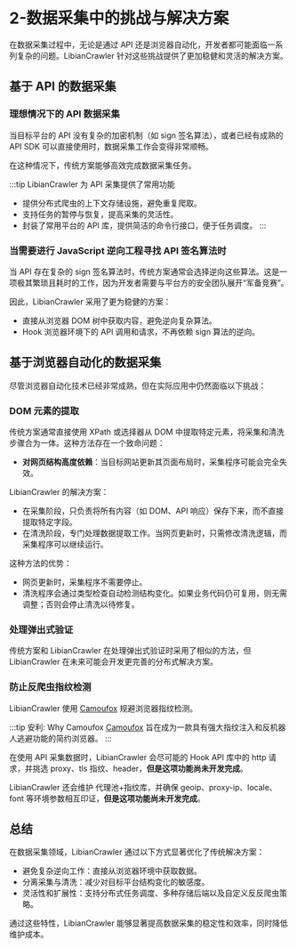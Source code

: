 # 2-数据采集中的挑战与解决方案

在数据采集过程中，无论是通过 API 还是浏览器自动化，开发者都可能面临一系列复杂的问题。LibianCrawler 针对这些挑战提供了更加稳健和灵活的解决方案。

## 基于 API 的数据采集

### 理想情况下的 API 数据采集

当目标平台的 API 没有复杂的加密机制（如 sign 签名算法），或者已经有成熟的 API SDK 可以直接使用时，数据采集工作会变得非常顺畅。

在这种情况下，传统方案能够高效完成数据采集任务。

:::tip LibianCrawler 为 API 采集提供了常用功能

- 提供分布式爬虫的上下文存储设施，避免重复爬取。
- 支持任务的暂停与恢复，提高采集的灵活性。
- 封装了常用平台的 API 库，提供简洁的命令行接口，便于任务调度。
  :::

### 当需要进行 JavaScript 逆向工程寻找 API 签名算法时

当 API 存在复杂的 sign 签名算法时，传统方案通常会选择逆向这些算法。这是一项极其繁琐且耗时的工作，因为开发者需要与平台方的安全团队展开“军备竞赛”。

因此，LibianCrawler 采用了更为稳健的方案：

- 直接从浏览器 DOM 树中获取内容，避免逆向复杂算法。
- Hook 浏览器环境下的 API 调用和请求，不再依赖 sign 算法的逆向。

## 基于浏览器自动化的数据采集

尽管浏览器自动化技术已经非常成熟，但在实际应用中仍然面临以下挑战：

### DOM 元素的提取

传统方案通常直接使用 XPath 或选择器从 DOM 中提取特定元素，将采集和清洗步骤合为一体。这种方法存在一个致命问题：

- **对网页结构高度依赖**：当目标网站更新其页面布局时，采集程序可能会完全失效。

LibianCrawler 的解决方案：

- 在采集阶段，只负责将所有内容（如 DOM、API 响应）保存下来，而不直接提取特定字段。
- 在清洗阶段，专门处理数据提取工作。当网页更新时，只需修改清洗逻辑，而采集程序可以继续运行。

这种方法的优势：

- 网页更新时，采集程序不需要停止。
- 清洗程序会通过类型检查自动检测结构变化。如果业务代码仍可复用，则无需调整；否则会停止清洗以待修复。

### 处理弹出式验证

传统方案和 LibianCrawler 在处理弹出式验证时采用了相似的方法，但 LibianCrawler 在未来可能会开发更完善的分布式解决方案。

### 防止反爬虫指纹检测

LibianCrawler 使用 [Camoufox](https://camoufox.com/) 规避浏览器指纹检测。

:::tip 安利: Why Camoufox
[Camoufox](https://camoufox.com/) 旨在成为一款具有强大指纹注入和反机器人逃避功能的简约浏览器。
:::

在使用 API 采集数据时，LibianCrawler 会尽可能的 Hook API 库中的 http 请求，并挑选 proxy、tls 指纹、header，**但是这项功能尚未开发完成**。

LibianCrawler 还会维护 代理池+指纹库，并确保 geoip、proxy-ip、locale、font 等环境参数相互印证，**但是这项功能尚未开发完成**。

## 总结

在数据采集领域，LibianCrawler 通过以下方式显著优化了传统解决方案：

- 避免复杂逆向工作：直接从浏览器环境中获取数据。
- 分离采集与清洗：减少对目标平台结构变化的敏感度。
- 灵活性和扩展性：支持分布式任务调度、多种存储后端以及自定义反反爬虫策略。

通过这些特性，LibianCrawler 能够显著提高数据采集的稳定性和效率，同时降低维护成本。
